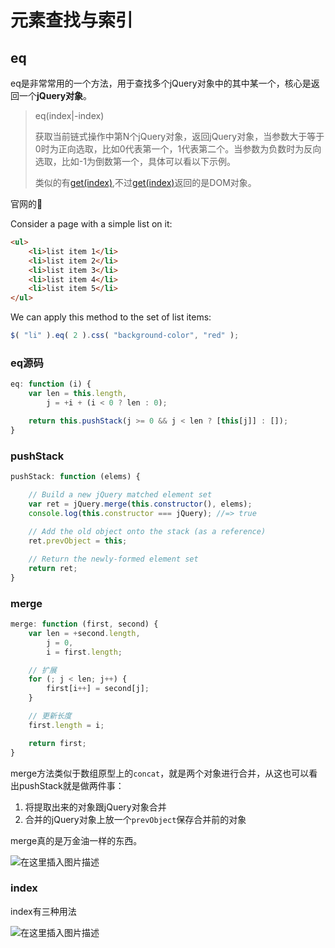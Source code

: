 # 元素查找与索引



## eq

eq是非常常用的一个方法，用于查找多个jQuery对象中的其中某一个，核心是返回一个**jQuery对象**。

> eq(index|-index)
>
> 获取当前链式操作中第N个jQuery对象，返回jQuery对象，当参数大于等于0时为正向选取，比如0代表第一个，1代表第二个。当参数为负数时为反向选取，比如-1为倒数第一个，具体可以看以下示例。
>
> 类似的有[get(index)](https://jquery.cuishifeng.cn/get.html),不过[get(index)](https://jquery.cuishifeng.cn/get.html)返回的是DOM对象。



官网的:chestnut:

Consider a page with a simple list on it:

```html
<ul>  
    <li>list item 1</li>  
    <li>list item 2</li>  
    <li>list item 3</li>  
    <li>list item 4</li>  
    <li>list item 5</li>
</ul>
```

We can apply this method to the set of list items:

```js
$( "li" ).eq( 2 ).css( "background-color", "red" );
```



### eq源码

```js
eq: function (i) {
    var len = this.length,
        j = +i + (i < 0 ? len : 0);

    return this.pushStack(j >= 0 && j < len ? [this[j]] : []);
}
```



### pushStack

```js
pushStack: function (elems) {

    // Build a new jQuery matched element set
    var ret = jQuery.merge(this.constructor(), elems);
    console.log(this.constructor === jQuery); //=> true
    
    // Add the old object onto the stack (as a reference)
    ret.prevObject = this;

    // Return the newly-formed element set
    return ret;
}
```



### merge

```js
merge: function (first, second) {
    var len = +second.length,
        j = 0,
        i = first.length;

    // 扩展
    for (; j < len; j++) {
        first[i++] = second[j];
    }

    // 更新长度
    first.length = i;

    return first;
}
```

merge方法类似于数组原型上的`concat`，就是两个对象进行合并，从这也可以看出pushStack就是做两件事：

1. 将提取出来的对象跟jQuery对象合并
2. 合并的jQuery对象上放一个`prevObject`保存合并前的对象



merge真的是万金油一样的东西。

![在这里插入图片描述](https://img-blog.csdnimg.cn/20200814084402213.png#pic_center)



### index

index有三种用法

![在这里插入图片描述](https://img-blog.csdnimg.cn/20200814092301775.png?x-oss-process=image/watermark,type_ZmFuZ3poZW5naGVpdGk,shadow_10,text_aHR0cHM6Ly9ibG9nLmNzZG4ubmV0L1pIZ29nb2dvaGE=,size_16,color_FFFFFF,t_70#pic_center)
